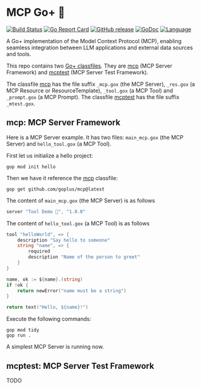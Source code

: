 MCP Go+ 🚀
=====

[![Build Status](https://github.com/goplus/mcp/actions/workflows/go.yml/badge.svg)](https://github.com/goplus/mcp/actions/workflows/go.yml)
[![Go Report Card](https://goreportcard.com/badge/github.com/goplus/mcp)](https://goreportcard.com/report/github.com/goplus/mcp)
[![GitHub release](https://img.shields.io/github/v/tag/goplus/mcp.svg?label=release)](https://github.com/goplus/mcp/releases)
[![GoDoc](https://pkg.go.dev/badge/github.com/goplus/mcp.svg)](https://pkg.go.dev/github.com/goplus/mcp)
[![Language](https://img.shields.io/badge/language-Go+-blue.svg)](https://github.com/goplus/gop)
<!--
[![Coverage Status](https://codecov.io/gh/goplus/mcp/branch/main/graph/badge.svg)](https://codecov.io/gh/goplus/mcp)
-->

A Go+ implementation of the Model Context Protocol (MCP), enabling seamless integration between LLM applications and external data sources and tools.

This repo contains two [Go+ classfiles](https://github.com/goplus/gop/blob/main/doc/classfile.md). They are [mcp](#mcp-mcp-server-framework) (MCP Server Framework) and [mcptest](#mcptest-mcp-server-test-framework) (MCP Server Test Framework).

The classfile [mcp](#mcp-mcp-server-framework) has the file suffix `_mcp.gox` (the MCP Server), `_res.gox` (a MCP Resource or ResourceTemplate), `_tool.gox` (a MCP Tool) and `_prompt.gox` (a MCP Prompt). The classfile [mcptest](#mcptest-mcp-server-test-framework) has the file suffix `_mtest.gox`.

## mcp: MCP Server Framework

Here is a MCP Server example. It has two files: `main_mcp.gox` (the MCP Server) and `hello_tool.gox` (a MCP Tool).

First let us initialize a hello project:

```
gop mod init hello
```

Then we have it reference the [mcp](https://pkg.go.dev/github.com/goplus/mcp) classfile:

```
gop get github.com/goplus/mcp@latest
```

The content of `main_mcp.gox` (the MCP Server) is as follows

```go
server "Tool Demo 🚀", "1.0.0"
```

The content of `hello_tool.gox` (a MCP Tool) is as follows

```go
tool "helloWorld", => {
	description "Say hello to someone"
	string "name", => {
		required
		description "Name of the person to greet"
	}
}

name, ok := ${name}.(string)
if !ok {
	return newError("name must be a string")
}

return text("Hello, ${name}!")
```

Execute the following commands:

```
gop mod tidy
gop run .
```

A simplest MCP Server is running now.

## mcptest: MCP Server Test Framework

TODO
